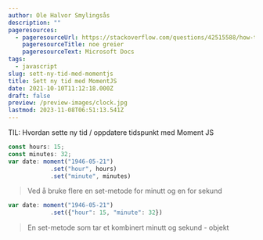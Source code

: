 ```yaml
---
author: Ole Halvor Smylingsås
description: ""
pageresources:
  - pageresourceUrl: https://stackoverflow.com/questions/42515588/how-to-set-time-with-date-in-momentjs
    pageresourceTitle: noe greier
    pageresourceText: Microsoft Docs
tags:
  - javascript
slug: sett-ny-tid-med-momentjs
title: Sett ny tid med MomentJS
date: 2021-10-10T11:12:18.000Z
draft: false
preview: /preview-images/clock.jpg
lastmod: 2023-11-08T06:51:13.541Z
---
```


TIL: Hvordan sette ny tid / oppdatere tidspunkt med Moment JS
<!--more-->

```js 
const hours: 15;
const minutes: 32;
var date: moment("1946-05-21")
            .set("hour", hours)
            .set("minute", minutes)
```
> Ved å bruke flere en set-metode for minutt og en for sekund

```js
var date: moment("1946-05-21")
            .set({"hour": 15, "minute": 32})
```
> En set-metode som tar et kombinert minutt og sekund - objekt
